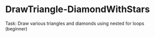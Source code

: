 # DrawTriangle-DiamondWithStars
Task: Draw various triangles and diamonds using nested for loops (beginner)
